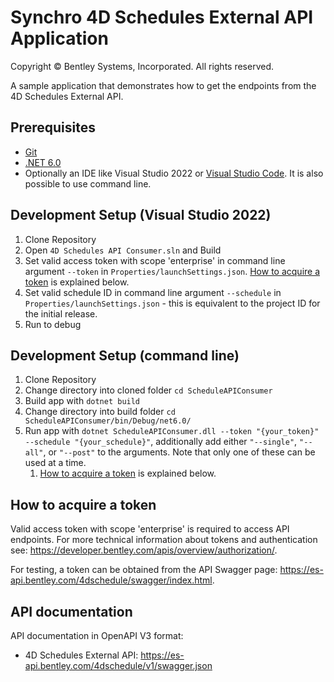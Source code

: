 # Synchro 4D Schedules External API Application

Copyright © Bentley Systems, Incorporated. All rights reserved.

A sample application that demonstrates how to get the endpoints from the 4D Schedules External API.

## Prerequisites

* [Git](https://git-scm.com/)
* [.NET 6.0](https://dotnet.microsoft.com/download/dotnet/6.0/)
* Optionally an IDE like Visual Studio 2022 or [Visual Studio Code](https://code.visualstudio.com/). It is also possible to use command line.

## Development Setup (Visual Studio 2022)

1. Clone Repository
2. Open `4D Schedules API Consumer.sln` and Build
3. Set valid access token with scope 'enterprise' in command line argument `--token` in `Properties/launchSettings.json`. [How to acquire a token](#how-to-acquire-a-token) is explained below.
4. Set valid schedule ID in command line argument `--schedule` in `Properties/launchSettings.json` - this is equivalent to the project ID for the initial release.
5. Run to debug

## Development Setup (command line)

1. Clone Repository
2. Change directory into cloned folder `cd ScheduleAPIConsumer`
3. Build app with `dotnet build`
4. Change directory into build folder `cd ScheduleAPIConsumer/bin/Debug/net6.0/`
5. Run app with `dotnet ScheduleAPIConsumer.dll --token "{your_token}" --schedule "{your_schedule}"`, additionally add either `"--single"`, `"--all"`, or `"--post"` to the arguments. Note that only one of these can be used at a time.
   1. [How to acquire a token](#how-to-acquire-a-token) is explained below.

## How to acquire a token

Valid access token with scope 'enterprise' is required to access API endpoints. For more technical information about tokens and authentication see: https://developer.bentley.com/apis/overview/authorization/.

For testing, a token can be obtained from the API Swagger page: https://es-api.bentley.com/4dschedule/swagger/index.html.

## API documentation

API documentation in OpenAPI V3 format:
* 4D Schedules External API: https://es-api.bentley.com/4dschedule/v1/swagger.json
